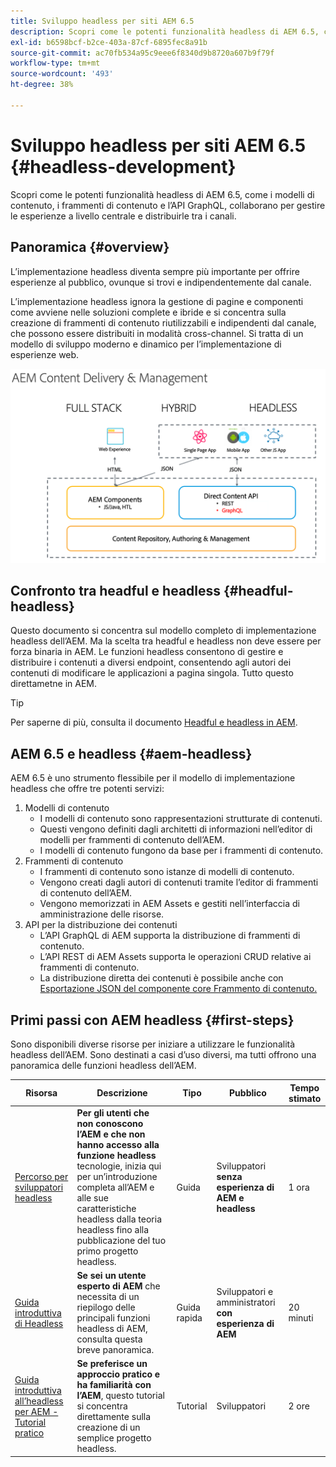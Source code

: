 ```yaml
---
title: Sviluppo headless per siti AEM 6.5
description: Scopri come le potenti funzionalità headless di AEM 6.5, come i modelli di contenuto, i frammenti di contenuto e l’API GraphQL, collaborano per gestire le esperienze a livello centrale e distribuirle tra i canali.
exl-id: b6598bcf-b2ce-403a-87cf-6895fec8a91b
source-git-commit: ac70fb534a95c9eee6f8340d9b8720a607b9f79f
workflow-type: tm+mt
source-wordcount: '493'
ht-degree: 38%

---
```


# Sviluppo headless per siti AEM 6.5 {#headless-development}

Scopri come le potenti funzionalità headless di AEM 6.5, come i modelli di contenuto, i frammenti di contenuto e l’API GraphQL, collaborano per gestire le esperienze a livello centrale e distribuirle tra i canali.

## Panoramica {#overview}

L’implementazione headless diventa sempre più importante per offrire esperienze al pubblico, ovunque si trovi e indipendentemente dal canale.

L’implementazione headless ignora la gestione di pagine e componenti come avviene nelle soluzioni complete e ibride e si concentra sulla creazione di frammenti di contenuto riutilizzabili e indipendenti dal canale, che possono essere distribuiti in modalità cross-channel. Si tratta di un modello di sviluppo moderno e dinamico per l’implementazione di esperienze web.

![Modelli di implementazione di AEM](/help/sites-developing/headless/getting-started/assets/aem-implementation-models.png)

## Confronto tra headful e headless {#headful-headless}

Questo documento si concentra sul modello completo di implementazione headless dell’AEM. Ma la scelta tra headful e headless non deve essere per forza binaria in AEM. Le funzioni headless consentono di gestire e distribuire i contenuti a diversi endpoint, consentendo agli autori dei contenuti di modificare le applicazioni a pagina singola. Tutto questo direttametne in AEM.

>[!TIP]
>
>Per saperne di più, consulta il documento [Headful e headless in AEM](/help/sites-developing/headful-headless.md).

## AEM 6.5 e headless {#aem-headless}

AEM 6.5 è uno strumento flessibile per il modello di implementazione headless che offre tre potenti servizi:

1. Modelli di contenuto
   * I modelli di contenuto sono rappresentazioni strutturate di contenuti.
   * Questi vengono definiti dagli architetti di informazioni nell’editor di modelli per frammenti di contenuto dell’AEM.
   * I modelli di contenuto fungono da base per i frammenti di contenuto.
1. Frammenti di contenuto
   * I frammenti di contenuto sono istanze di modelli di contenuto.
   * Vengono creati dagli autori di contenuti tramite l’editor di frammenti di contenuto dell’AEM.
   * Vengono memorizzati in AEM Assets e gestiti nell’interfaccia di amministrazione delle risorse.
1. API per la distribuzione dei contenuti
   * L’API GraphQL di AEM supporta la distribuzione di frammenti di contenuto.
   * L’API REST di AEM Assets supporta le operazioni CRUD relative ai frammenti di contenuto.
   * La distribuzione diretta dei contenuti è possibile anche con [Esportazione JSON del componente core Frammento di contenuto.](https://experienceleague.adobe.com/docs/experience-manager-core-components/using/components/content-fragment-component.html?lang=it)

## Primi passi con AEM headless {#first-steps}

Sono disponibili diverse risorse per iniziare a utilizzare le funzionalità headless dell’AEM. Sono destinati a casi d’uso diversi, ma tutti offrono una panoramica delle funzioni headless dell’AEM.

| Risorsa | Descrizione | Tipo | Pubblico | Tempo stimato |
|---|---|---|---|---|
| [Percorso per sviluppatori headless](/help/journey-headless/developer/overview.md) | **Per gli utenti che non conoscono l’AEM e che non hanno accesso alla funzione headless** tecnologie, inizia qui per un’introduzione completa all’AEM e alle sue caratteristiche headless dalla teoria headless fino alla pubblicazione del tuo primo progetto headless. | Guida | Sviluppatori **senza esperienza di AEM e headless** | 1 ora |
| [Guida introduttiva di Headless](/help/sites-developing/headless/getting-started/introduction.md) | **Se sei un utente esperto di AEM** che necessita di un riepilogo delle principali funzioni headless di AEM, consulta questa breve panoramica. | Guida rapida | Sviluppatori e amministratori **con esperienza di AEM** | 20 minuti |
| [Guida introduttiva all’headless per AEM - Tutorial pratico](https://experienceleague.adobe.com/docs/experience-manager-learn/getting-started-with-aem-headless/graphql/multi-step/overview.html?lang=it) | **Se preferisce un approccio pratico e ha familiarità con l’AEM**, questo tutorial si concentra direttamente sulla creazione di un semplice progetto headless. | Tutorial | Sviluppatori | 2 ore |
